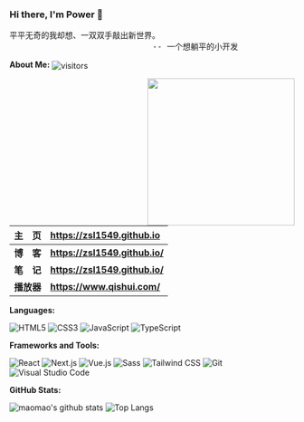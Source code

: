### Hi there, I'm Power 👋

<pre>
平平无奇的我却想、一双双手敲出新世界。
                              -- 一个想躺平的小开发
</pre>

**About Me:** <img src="https://visitor-badge.laobi.icu/badge?page_id=zsl1549.zsl1549" align="center" alt="visitors">

<img src="https://media.giphy.com/media/M9gbBd9nbDrOTu1Mqx/giphy.gif" width="260" align="right" alt="">

|   主&emsp;页   | <https://zsl1549.github.io>              |
| :------------: | :------------------------------- |
| **博&emsp;客** | **<https://zsl1549.github.io/>** |
| **笔&emsp;记** | **<https://zsl1549.github.io/>** |
|   **播放器**   | **<https://www.qishui.com/>**    |

**Languages:**

![HTML5](https://img.shields.io/badge/HTML5-E34F26?logo=HTML5&logoColor=fff)
![CSS3](https://img.shields.io/badge/CSS3-1572B6?logo=CSS3&logoColor=fff)
![JavaScript](https://img.shields.io/badge/JavaScript-F7DF1E?logo=JavaScript&logoColor=333)
![TypeScript](https://img.shields.io/badge/TypeScript-3178C6?logo=TypeScript&logoColor=fff)

**Frameworks and Tools:**

![React](https://img.shields.io/badge/React-61DAFB?logo=React&logoColor=333)
![Next.js](https://img.shields.io/badge/Next.js-000000?logo=Next.js&logoColor=fff)
![Vue.js](https://img.shields.io/badge/Vue.js-4FC08D?logo=Vue.js&logoColor=fff)
![Sass](https://img.shields.io/badge/Sass-CC6699?logo=Sass&logoColor=fff)
![Tailwind CSS](https://img.shields.io/badge/Tailwind%20CSS-06B6D4?logo=TailwindCSS&logoColor=fff)
![Git](https://img.shields.io/badge/Git-F05032?logo=Git&logoColor=fff)
![Visual Studio Code](https://img.shields.io/badge/VS%20CODE-007ACC?logo=VisualStudioCode&logoColor=fff)

**GitHub Stats:**

![maomao's github stats](https://github-readme-stats.vercel.app/api?username=zsl1549&show_icons=true&hide_title=true&count_private=true)
![Top Langs](https://github-readme-stats.vercel.app/api/top-langs/?username=zsl1549&layout=compact)
